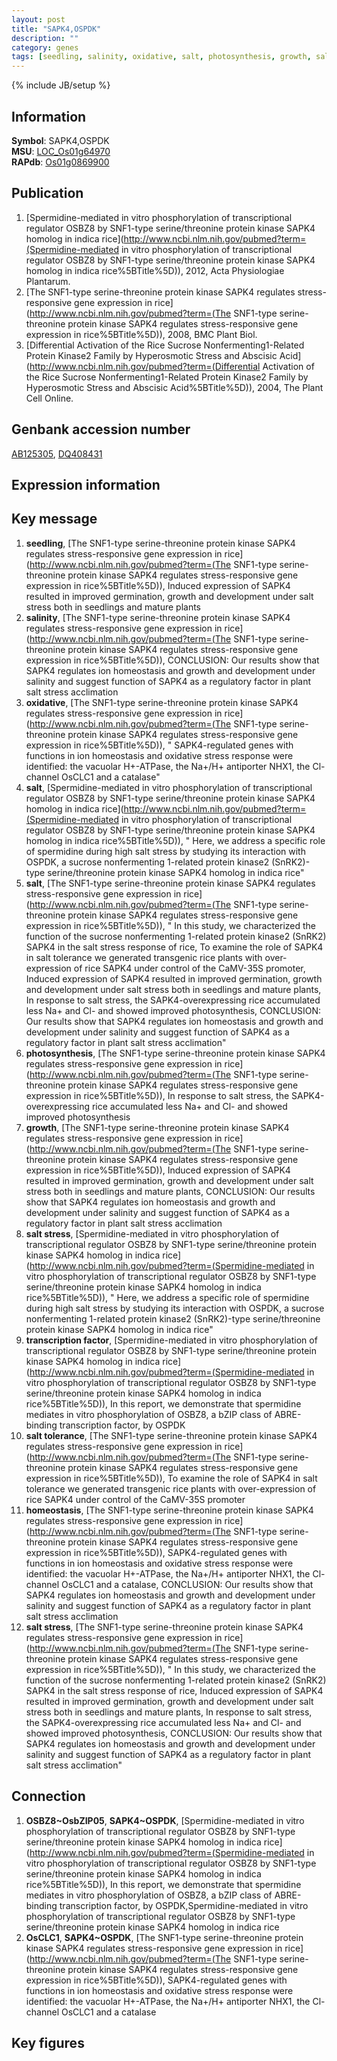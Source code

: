 ```yaml
---
layout: post
title: "SAPK4,OSPDK"
description: ""
category: genes
tags: [seedling, salinity, oxidative, salt, photosynthesis, growth, salt stress, transcription factor, salt tolerance, homeostasis]
---
```

{% include JB/setup %}

## Information
__Symbol__: SAPK4,OSPDK  
__MSU__: [LOC_Os01g64970](http://rice.plantbiology.msu.edu/cgi-bin/ORF_infopage.cgi?orf=LOC_Os01g64970)  
__RAPdb__: [Os01g0869900](http://rapdb.dna.affrc.go.jp/viewer/gbrowse_details/irgsp1?name=Os01g0869900)  

## Publication
1. [Spermidine-mediated in vitro phosphorylation of transcriptional regulator OSBZ8 by SNF1-type serine/threonine protein kinase SAPK4 homolog in indica rice](http://www.ncbi.nlm.nih.gov/pubmed?term=(Spermidine-mediated in vitro phosphorylation of transcriptional regulator OSBZ8 by SNF1-type serine/threonine protein kinase SAPK4 homolog in indica rice%5BTitle%5D)), 2012, Acta Physiologiae Plantarum.
2. [The SNF1-type serine-threonine protein kinase SAPK4 regulates stress-responsive gene expression in rice](http://www.ncbi.nlm.nih.gov/pubmed?term=(The SNF1-type serine-threonine protein kinase SAPK4 regulates stress-responsive gene expression in rice%5BTitle%5D)), 2008, BMC Plant Biol.
3. [Differential Activation of the Rice Sucrose Nonfermenting1-Related Protein Kinase2 Family by Hyperosmotic Stress and Abscisic Acid](http://www.ncbi.nlm.nih.gov/pubmed?term=(Differential Activation of the Rice Sucrose Nonfermenting1-Related Protein Kinase2 Family by Hyperosmotic Stress and Abscisic Acid%5BTitle%5D)), 2004, The Plant Cell Online.

## Genbank accession number
[AB125305](http://www.ncbi.nlm.nih.gov/nuccore/AB125305), [DQ408431](http://www.ncbi.nlm.nih.gov/nuccore/DQ408431)

## Expression information

## Key message
1. __seedling__, [The SNF1-type serine-threonine protein kinase SAPK4 regulates stress-responsive gene expression in rice](http://www.ncbi.nlm.nih.gov/pubmed?term=(The SNF1-type serine-threonine protein kinase SAPK4 regulates stress-responsive gene expression in rice%5BTitle%5D)),  Induced expression of SAPK4 resulted in improved germination, growth and development under salt stress both in seedlings and mature plants
2. __salinity__, [The SNF1-type serine-threonine protein kinase SAPK4 regulates stress-responsive gene expression in rice](http://www.ncbi.nlm.nih.gov/pubmed?term=(The SNF1-type serine-threonine protein kinase SAPK4 regulates stress-responsive gene expression in rice%5BTitle%5D)),  CONCLUSION: Our results show that SAPK4 regulates ion homeostasis and growth and development under salinity and suggest function of SAPK4 as a regulatory factor in plant salt stress acclimation
3. __oxidative__, [The SNF1-type serine-threonine protein kinase SAPK4 regulates stress-responsive gene expression in rice](http://www.ncbi.nlm.nih.gov/pubmed?term=(The SNF1-type serine-threonine protein kinase SAPK4 regulates stress-responsive gene expression in rice%5BTitle%5D)), " SAPK4-regulated genes with functions in ion homeostasis and oxidative stress response were identified: the vacuolar H+-ATPase, the Na+/H+ antiporter NHX1, the Cl- channel OsCLC1 and a catalase"
4. __salt__, [Spermidine-mediated in vitro phosphorylation of transcriptional regulator OSBZ8 by SNF1-type serine/threonine protein kinase SAPK4 homolog in indica rice](http://www.ncbi.nlm.nih.gov/pubmed?term=(Spermidine-mediated in vitro phosphorylation of transcriptional regulator OSBZ8 by SNF1-type serine/threonine protein kinase SAPK4 homolog in indica rice%5BTitle%5D)), " Here, we address a specific role of spermidine during high salt stress by studying its interaction with OSPDK, a sucrose nonfermenting 1-related protein kinase2 (SnRK2)-type serine/threonine protein kinase SAPK4 homolog in indica rice"
5. __salt__, [The SNF1-type serine-threonine protein kinase SAPK4 regulates stress-responsive gene expression in rice](http://www.ncbi.nlm.nih.gov/pubmed?term=(The SNF1-type serine-threonine protein kinase SAPK4 regulates stress-responsive gene expression in rice%5BTitle%5D)), " In this study, we characterized the function of the sucrose nonfermenting 1-related protein kinase2 (SnRK2) SAPK4 in the salt stress response of rice, To examine the role of SAPK4 in salt tolerance we generated transgenic rice plants with over-expression of rice SAPK4 under control of the CaMV-35S promoter, Induced expression of SAPK4 resulted in improved germination, growth and development under salt stress both in seedlings and mature plants, In response to salt stress, the SAPK4-overexpressing rice accumulated less Na+ and Cl- and showed improved photosynthesis, CONCLUSION: Our results show that SAPK4 regulates ion homeostasis and growth and development under salinity and suggest function of SAPK4 as a regulatory factor in plant salt stress acclimation"
6. __photosynthesis__, [The SNF1-type serine-threonine protein kinase SAPK4 regulates stress-responsive gene expression in rice](http://www.ncbi.nlm.nih.gov/pubmed?term=(The SNF1-type serine-threonine protein kinase SAPK4 regulates stress-responsive gene expression in rice%5BTitle%5D)),  In response to salt stress, the SAPK4-overexpressing rice accumulated less Na+ and Cl- and showed improved photosynthesis
7. __growth__, [The SNF1-type serine-threonine protein kinase SAPK4 regulates stress-responsive gene expression in rice](http://www.ncbi.nlm.nih.gov/pubmed?term=(The SNF1-type serine-threonine protein kinase SAPK4 regulates stress-responsive gene expression in rice%5BTitle%5D)),  Induced expression of SAPK4 resulted in improved germination, growth and development under salt stress both in seedlings and mature plants, CONCLUSION: Our results show that SAPK4 regulates ion homeostasis and growth and development under salinity and suggest function of SAPK4 as a regulatory factor in plant salt stress acclimation
8. __salt stress__, [Spermidine-mediated in vitro phosphorylation of transcriptional regulator OSBZ8 by SNF1-type serine/threonine protein kinase SAPK4 homolog in indica rice](http://www.ncbi.nlm.nih.gov/pubmed?term=(Spermidine-mediated in vitro phosphorylation of transcriptional regulator OSBZ8 by SNF1-type serine/threonine protein kinase SAPK4 homolog in indica rice%5BTitle%5D)), " Here, we address a specific role of spermidine during high salt stress by studying its interaction with OSPDK, a sucrose nonfermenting 1-related protein kinase2 (SnRK2)-type serine/threonine protein kinase SAPK4 homolog in indica rice"
9. __transcription factor__, [Spermidine-mediated in vitro phosphorylation of transcriptional regulator OSBZ8 by SNF1-type serine/threonine protein kinase SAPK4 homolog in indica rice](http://www.ncbi.nlm.nih.gov/pubmed?term=(Spermidine-mediated in vitro phosphorylation of transcriptional regulator OSBZ8 by SNF1-type serine/threonine protein kinase SAPK4 homolog in indica rice%5BTitle%5D)),  In this report, we demonstrate that spermidine mediates in vitro phosphorylation of OSBZ8, a bZIP class of ABRE-binding transcription factor, by OSPDK
10. __salt tolerance__, [The SNF1-type serine-threonine protein kinase SAPK4 regulates stress-responsive gene expression in rice](http://www.ncbi.nlm.nih.gov/pubmed?term=(The SNF1-type serine-threonine protein kinase SAPK4 regulates stress-responsive gene expression in rice%5BTitle%5D)),  To examine the role of SAPK4 in salt tolerance we generated transgenic rice plants with over-expression of rice SAPK4 under control of the CaMV-35S promoter
11. __homeostasis__, [The SNF1-type serine-threonine protein kinase SAPK4 regulates stress-responsive gene expression in rice](http://www.ncbi.nlm.nih.gov/pubmed?term=(The SNF1-type serine-threonine protein kinase SAPK4 regulates stress-responsive gene expression in rice%5BTitle%5D)),  SAPK4-regulated genes with functions in ion homeostasis and oxidative stress response were identified: the vacuolar H+-ATPase, the Na+/H+ antiporter NHX1, the Cl- channel OsCLC1 and a catalase, CONCLUSION: Our results show that SAPK4 regulates ion homeostasis and growth and development under salinity and suggest function of SAPK4 as a regulatory factor in plant salt stress acclimation
12. __salt stress__, [The SNF1-type serine-threonine protein kinase SAPK4 regulates stress-responsive gene expression in rice](http://www.ncbi.nlm.nih.gov/pubmed?term=(The SNF1-type serine-threonine protein kinase SAPK4 regulates stress-responsive gene expression in rice%5BTitle%5D)), " In this study, we characterized the function of the sucrose nonfermenting 1-related protein kinase2 (SnRK2) SAPK4 in the salt stress response of rice, Induced expression of SAPK4 resulted in improved germination, growth and development under salt stress both in seedlings and mature plants, In response to salt stress, the SAPK4-overexpressing rice accumulated less Na+ and Cl- and showed improved photosynthesis, CONCLUSION: Our results show that SAPK4 regulates ion homeostasis and growth and development under salinity and suggest function of SAPK4 as a regulatory factor in plant salt stress acclimation"

## Connection
1. __OSBZ8~OsbZIP05__, __SAPK4~OSPDK__, [Spermidine-mediated in vitro phosphorylation of transcriptional regulator OSBZ8 by SNF1-type serine/threonine protein kinase SAPK4 homolog in indica rice](http://www.ncbi.nlm.nih.gov/pubmed?term=(Spermidine-mediated in vitro phosphorylation of transcriptional regulator OSBZ8 by SNF1-type serine/threonine protein kinase SAPK4 homolog in indica rice%5BTitle%5D)),  In this report, we demonstrate that spermidine mediates in vitro phosphorylation of OSBZ8, a bZIP class of ABRE-binding transcription factor, by OSPDK,Spermidine-mediated in vitro phosphorylation of transcriptional regulator OSBZ8 by SNF1-type serine/threonine protein kinase SAPK4 homolog in indica rice
2. __OsCLC1__, __SAPK4~OSPDK__, [The SNF1-type serine-threonine protein kinase SAPK4 regulates stress-responsive gene expression in rice](http://www.ncbi.nlm.nih.gov/pubmed?term=(The SNF1-type serine-threonine protein kinase SAPK4 regulates stress-responsive gene expression in rice%5BTitle%5D)),  SAPK4-regulated genes with functions in ion homeostasis and oxidative stress response were identified: the vacuolar H+-ATPase, the Na+/H+ antiporter NHX1, the Cl- channel OsCLC1 and a catalase

## Key figures


